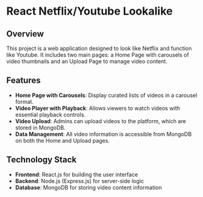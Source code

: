 # React Netflix/Youtube Lookalike

## Overview
This project is a web application designed to look like Netflix and function like Youtube. It includes two main pages: a Home Page with carousels of video thumbnails and an Upload Page to manage video content.

## Features
- **Home Page with Carousels**: Display curated lists of videos in a carousel format.
- **Video Player with Playback**: Allows viewers to watch videos with essential playback controls.
- **Video Upload**: Admins can upload videos to the platform, which are stored in MongoDB.
- **Data Management**: All video information is accessible from MongoDB on both the Home and Upload pages.

## Technology Stack
- **Frontend**: React.js for building the user interface
- **Backend**: Node.js (Express.js) for server-side logic
- **Database**: MongoDB for storing video content information
